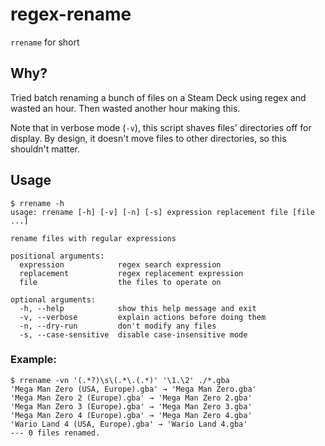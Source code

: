 # regex-rename
`rrename` for short

## Why?

Tried batch renaming a bunch of files on a Steam Deck using regex and wasted an hour. Then wasted another hour making this.

Note that in verbose mode (`-v`), this script shaves files' directories off for display. By design, it doesn't move files to other directories, so this shouldn't matter.

## Usage

```
$ rrename -h
usage: rrename [-h] [-v] [-n] [-s] expression replacement file [file ...]

rename files with regular expressions

positional arguments:
  expression            regex search expression
  replacement           regex replacement expression
  file                  the files to operate on

optional arguments:
  -h, --help            show this help message and exit
  -v, --verbose         explain actions before doing them
  -n, --dry-run         don't modify any files
  -s, --case-sensitive  disable case-insensitive mode
```

### Example:

```
$ rrename -vn '(.*?)\s\(.*\.(.*)' '\1.\2' ./*.gba
'Mega Man Zero (USA, Europe).gba' → 'Mega Man Zero.gba'
'Mega Man Zero 2 (Europe).gba' → 'Mega Man Zero 2.gba'
'Mega Man Zero 3 (Europe).gba' → 'Mega Man Zero 3.gba'
'Mega Man Zero 4 (Europe).gba' → 'Mega Man Zero 4.gba'
'Wario Land 4 (USA, Europe).gba' → 'Wario Land 4.gba'
--- 0 files renamed.
```